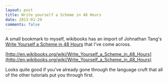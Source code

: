 ```yaml
---
layout: post
title: Write yourself a Scheme in 48 Hours
date: 2013-01-29
comments: false
---
```


A small bookmark to myself, wikibooks has an import of Johnathan Tang's [Write Yourself a Scheme in 48 Hours](http://jonathan.tang.name/files/scheme_in_48/tutorial/overview.html) that I've come across.

[http://en.wikibooks.org/wiki/Write_Yourself_a_Scheme_in_48_Hours](http://en.wikibooks.org/wiki/Write_Yourself_a_Scheme_in_48_Hours)

Looks quite good if you've already gone through the language cruft that all of the other tutorials put you through first.